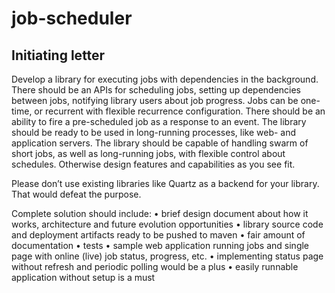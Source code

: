 job-scheduler
=============

Initiating letter
-----------------

Develop a library for executing jobs with dependencies in the background. There should be an APIs for scheduling jobs, setting up dependencies between jobs, notifying library users about job progress. Jobs can be one-time, or recurrent with flexible recurrence configuration. There should be an ability to fire a pre-scheduled job as a response to an event. The library should be ready to be used in long-running processes, like web- and application servers. The library should be capable of handling swarm of short jobs, as well as long-running jobs, with flexible control about schedules. Otherwise design features and capabilities as you see fit.

Please don’t use existing libraries like Quartz as a backend for your library. That would defeat the purpose.

Complete solution should include:
        • brief design document about how it works, architecture and future evolution opportunities
        • library source code and deployment artifacts ready to be pushed to maven
        • fair amount of documentation
        • tests
        • sample web application running jobs and single page with online (live) job status, progress, etc.
                • implementing status page without refresh and periodic polling would be a plus
                • easily runnable application without setup is a must

